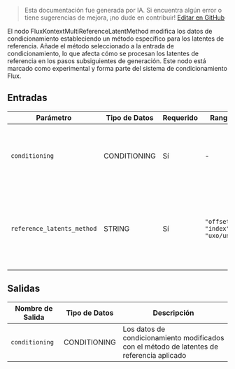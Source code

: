 > Esta documentación fue generada por IA. Si encuentra algún error o tiene sugerencias de mejora, ¡no dude en contribuir! [Editar en GitHub](https://github.com/Comfy-Org/embedded-docs/blob/main/comfyui_embedded_docs/docs/FluxKontextMultiReferenceLatentMethod/es.md)

El nodo FluxKontextMultiReferenceLatentMethod modifica los datos de condicionamiento estableciendo un método específico para los latentes de referencia. Añade el método seleccionado a la entrada de condicionamiento, lo que afecta cómo se procesan los latentes de referencia en los pasos subsiguientes de generación. Este nodo está marcado como experimental y forma parte del sistema de condicionamiento Flux.

## Entradas

| Parámetro | Tipo de Datos | Requerido | Rango | Descripción |
|-----------|-----------|----------|-------|-------------|
| `conditioning` | CONDITIONING | Sí | - | Los datos de condicionamiento que se modificarán con el método de latentes de referencia |
| `reference_latents_method` | STRING | Sí | `"offset"`<br>`"index"`<br>`"uxo/uno"` | El método a utilizar para el procesamiento de latentes de referencia. Si se selecciona "uxo" o "uso", se convertirá a "uxo" |

## Salidas

| Nombre de Salida | Tipo de Datos | Descripción |
|-------------|-----------|-------------|
| `conditioning` | CONDITIONING | Los datos de condicionamiento modificados con el método de latentes de referencia aplicado |
